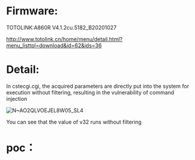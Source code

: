 # Firmware:
TOTOLINK:A860R V4.1.2cu.5182_B20201027

http://www.totolink.cn/home/menu/detail.html?menu_listtpl=download&id=62&ids=36

# Detail:

In cstecgi.cgi, the acquired parameters are directly put into the system for execution without filtering, resulting in the vulnerability of command injection

![N$~AO2QLVOEJEL8W05$_SL4](https://user-images.githubusercontent.com/84966968/183255792-22b3032e-8cd4-4867-8d82-986071733c09.png)

You can see that the value of v32 runs without filtering

# poc：

```
```
